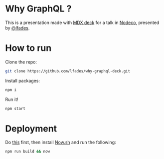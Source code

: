 # Why GraphQL ?

This is a presentation made with [MDX deck](https://github.com/jxnblk/mdx-deck) for a talk in [Nodeco](https://www.meetup.com/es-ES/node_co/), presented by [@lfades](https://github.com/lfades).

# How to run

Clone the repo:

```bash
git clone https://github.com/lfades/why-graphql-deck.git
```

Install packages:

```bash
npm i
```

Run it!

```bash
npm start
```

# Deployment

Do [this](https://github.com/pomber/code-surfer/issues/8#issuecomment-422095168) first, then install [Now.sh](https://zeit.co/download) and run the following:

```bash
npm run build && now
```
